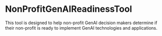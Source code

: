 # NonProfitGenAIReadinessTool
This tool is designed to help non-profit GenAI decision makers determine if their non-profit is ready to implement GenAI technologies and applications.
